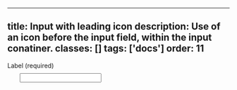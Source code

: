 <!--
 *              Copyright (c) 2025 Visa, Inc.
 *
 * Licensed under the Apache License, Version 2.0 (the "License");
 * you may not use this file except in compliance with the License.
 * You may obtain a copy of the License at
 *
 *         http://www.apache.org/licenses/LICENSE-2.0
 *
 * Unless required by applicable law or agreed to in writing, software
 * distributed under the License is distributed on an "AS IS" BASIS,
 * WITHOUT WARRANTIES OR CONDITIONS OF ANY KIND, either express or implied.
 * See the License for the specific language governing permissions and
 * limitations under the License.
 *
 -->
---
title: Input with leading icon
description: Use of an icon before the input field, within the input conatiner. 
classes: []
tags: ['docs']
order: 11
---

<div class="v-flex v-flex-col v-gap-4">
  <label class="v-label" for="input-test-account">
    Label (required)
  </label>
  <div class="v-input-container v-surface v-flex-row">
    <span class="v-typography-body-2-bold v-flex v-flex-col v-justify-content-center">
      <svg class="v-icon v-icon-low" height="24" viewbox="0 0 24 24" width="24">
        <use href="#visa-account-low">
        </use>
      </svg>
    </span>
    <input class="v-input" id="input-test-account" name="text-input-field" type="text"/>
  </div>
</div>
